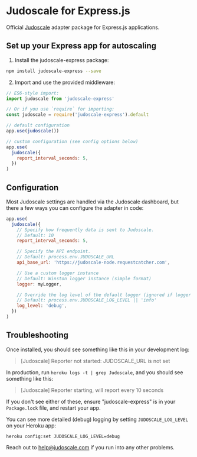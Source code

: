 # Judoscale for Express.js

Official [Judoscale](https://judoscale.com) adapter package for Express.js applications.

## Set up your Express app for autoscaling

1. Install the judoscale-express package:

```sh
npm install judoscale-express --save
```

2. Import and use the provided middleware:

```javascript
// ES6-style import:
import judoscale from 'judoscale-express'

// Or if you use `require` for importing:
const judoscale = require('judoscale-express').default

// default configuration
app.use(judoscale())

// custom configuration (see config options below)
app.use(
  judoscale({
    report_interval_seconds: 5,
  })
)
```

## Configuration

Most Judoscale settings are handled via the Judoscale dashboard, but there a few ways you can configure the adapter in code:

```javascript
app.use(
  judoscale({
    // Specify how frequently data is sent to Judoscale.
    // Default: 10
    report_interval_seconds: 5,

    // Specify the API endpoint.
    // Default: process.env.JUDOSCALE_URL
    api_base_url: 'https://judoscale-node.requestcatcher.com',

    // Use a custom logger instance
    // Default: Winston logger instance (simple format)
    logger: myLogger,

    // Override the log level of the default logger (ignored if logger is overridden)
    // Default: process.env.JUDOSCALE_LOG_LEVEL || 'info'
    log_level: 'debug',
  })
)
```

## Troubleshooting

Once installed, you should see something like this in your development log:

> [Judoscale] Reporter not started: JUDOSCALE_URL is not set

In production, run `heroku logs -t | grep Judoscale`, and you should see something like this:

> [Judoscale] Reporter starting, will report every 10 seconds

If you don't see either of these, ensure "judoscale-express" is in your `Package.lock` file, and restart your app.

You can see more detailed (debug) logging by setting `JUDOSCALE_LOG_LEVEL` on your Heroku app:

```
heroku config:set JUDOSCALE_LOG_LEVEL=debug
```

Reach out to help@judoscale.com if you run into any other problems.
